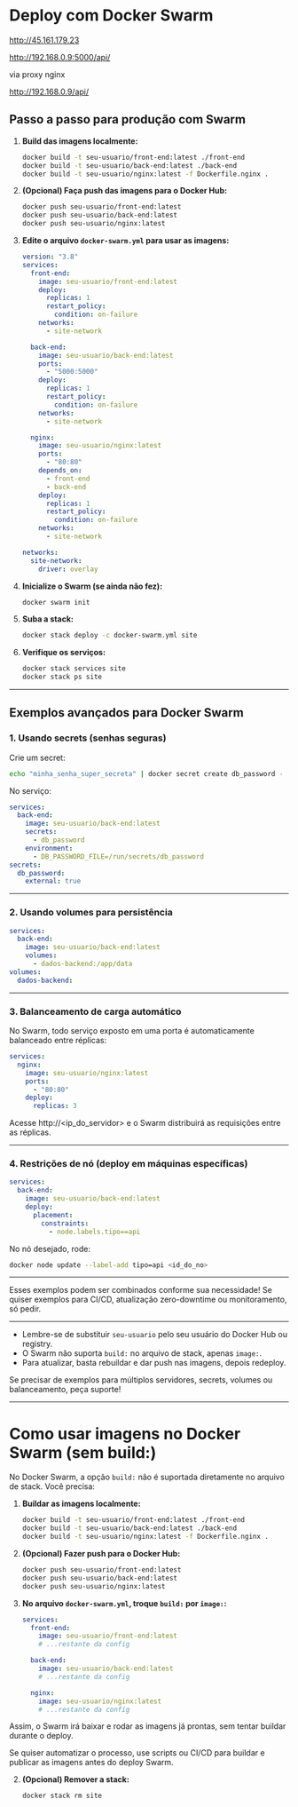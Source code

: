 # Deploy com Docker Swarm

http://45.161.179.23

http://192.168.0.9:5000/api/

via proxy nginx

http://192.168.0.9/api/

## Passo a passo para produção com Swarm

1. **Build das imagens localmente:**

   ```bash
   docker build -t seu-usuario/front-end:latest ./front-end
   docker build -t seu-usuario/back-end:latest ./back-end
   docker build -t seu-usuario/nginx:latest -f Dockerfile.nginx .
   ```

2. **(Opcional) Faça push das imagens para o Docker Hub:**

   ```bash
   docker push seu-usuario/front-end:latest
   docker push seu-usuario/back-end:latest
   docker push seu-usuario/nginx:latest
   ```

3. **Edite o arquivo `docker-swarm.yml` para usar as imagens:**

   ```yaml
   version: "3.8"
   services:
     front-end:
       image: seu-usuario/front-end:latest
       deploy:
         replicas: 1
         restart_policy:
           condition: on-failure
       networks:
         - site-network

     back-end:
       image: seu-usuario/back-end:latest
       ports:
         - "5000:5000"
       deploy:
         replicas: 1
         restart_policy:
           condition: on-failure
       networks:
         - site-network

     nginx:
       image: seu-usuario/nginx:latest
       ports:
         - "80:80"
       depends_on:
         - front-end
         - back-end
       deploy:
         replicas: 1
         restart_policy:
           condition: on-failure
       networks:
         - site-network

   networks:
     site-network:
       driver: overlay
   ```

4. **Inicialize o Swarm (se ainda não fez):**

   ```bash
   docker swarm init
   ```

5. **Suba a stack:**

   ```bash
   docker stack deploy -c docker-swarm.yml site
   ```

6. **Verifique os serviços:**
   ```bash
   docker stack services site
   docker stack ps site
   ```

---

## Exemplos avançados para Docker Swarm

### 1. Usando secrets (senhas seguras)

Crie um secret:

```bash
echo "minha_senha_super_secreta" | docker secret create db_password -
```

No serviço:

```yaml
services:
  back-end:
    image: seu-usuario/back-end:latest
    secrets:
      - db_password
    environment:
      - DB_PASSWORD_FILE=/run/secrets/db_password
secrets:
  db_password:
    external: true
```

---

### 2. Usando volumes para persistência

```yaml
services:
  back-end:
    image: seu-usuario/back-end:latest
    volumes:
      - dados-backend:/app/data
volumes:
  dados-backend:
```

---

### 3. Balanceamento de carga automático

No Swarm, todo serviço exposto em uma porta é automaticamente balanceado entre réplicas:

```yaml
services:
  nginx:
    image: seu-usuario/nginx:latest
    ports:
      - "80:80"
    deploy:
      replicas: 3
```

Acesse http://<ip_do_servidor> e o Swarm distribuirá as requisições entre as réplicas.

---

### 4. Restrições de nó (deploy em máquinas específicas)

```yaml
services:
  back-end:
    image: seu-usuario/back-end:latest
    deploy:
      placement:
        constraints:
          - node.labels.tipo==api
```

No nó desejado, rode:

```bash
docker node update --label-add tipo=api <id_do_no>
```

---

Esses exemplos podem ser combinados conforme sua necessidade!
Se quiser exemplos para CI/CD, atualização zero-downtime ou monitoramento, só pedir.

---

- Lembre-se de substituir `seu-usuario` pelo seu usuário do Docker Hub ou registry.
- O Swarm não suporta `build:` no arquivo de stack, apenas `image:`.
- Para atualizar, basta rebuildar e dar push nas imagens, depois redeploy.

Se precisar de exemplos para múltiplos servidores, secrets, volumes ou balanceamento, peça suporte!

---

# Como usar imagens no Docker Swarm (sem build:)

No Docker Swarm, a opção `build:` não é suportada diretamente no arquivo de stack. Você precisa:

1. **Buildar as imagens localmente:**

   ```bash
   docker build -t seu-usuario/front-end:latest ./front-end
   docker build -t seu-usuario/back-end:latest ./back-end
   docker build -t seu-usuario/nginx:latest -f Dockerfile.nginx .
   ```

2. **(Opcional) Fazer push para o Docker Hub:**

   ```bash
   docker push seu-usuario/front-end:latest
   docker push seu-usuario/back-end:latest
   docker push seu-usuario/nginx:latest
   ```

3. **No arquivo `docker-swarm.yml`, troque `build:` por `image:`:**

   ```yaml
   services:
     front-end:
       image: seu-usuario/front-end:latest
       # ...restante da config

     back-end:
       image: seu-usuario/back-end:latest
       # ...restante da config

     nginx:
       image: seu-usuario/nginx:latest
       # ...restante da config
   ```

Assim, o Swarm irá baixar e rodar as imagens já prontas, sem tentar buildar durante o deploy.

Se quiser automatizar o processo, use scripts ou CI/CD para buildar e publicar as imagens antes do deploy Swarm.

2. **(Opcional) Remover a stack:**

   ```bash
   docker stack rm site
   ```